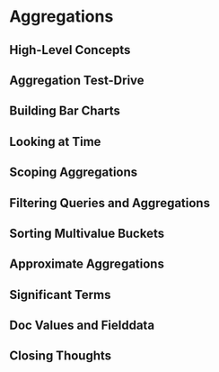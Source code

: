  # Aggregations

## High-Level Concepts

## Aggregation Test-Drive 

## Building Bar Charts

## Looking at Time 

## Scoping Aggregations

## Filtering Queries and Aggregations

## Sorting Multivalue Buckets

## Approximate Aggregations

## Significant Terms

## Doc Values and Fielddata

## Closing Thoughts
